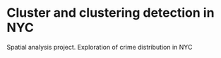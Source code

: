 #  Cluster and clustering detection in NYC
 Spatial analysis project. Exploration of crime distribution in NYC
